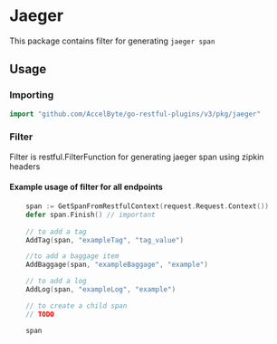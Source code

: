 # Jaeger

This package contains filter for generating `jaeger span`

## Usage

### Importing

```go
import "github.com/AccelByte/go-restful-plugins/v3/pkg/jaeger"
```

### Filter

Filter is restful.FilterFunction for generating jaeger span using zipkin headers

#### Example usage of filter for all endpoints

```go
    span := GetSpanFromRestfulContext(request.Request.Context())
    defer span.Finish() // important
    
    // to add a tag
    AddTag(span, "exampleTag", "tag_value")

    //to add a baggage item
    AddBaggage(span, "exampleBaggage", "example")

    // to add a log
    AddLog(span, "exampleLog", "example")

    // to create a child span
    // TODO

    span
```